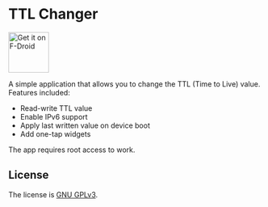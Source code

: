 # TTL Changer

<a href="https://f-droid.org/en/packages/com.mrsep.ttlchanger/">
  <img alt="Get it on F-Droid"
       height="80"
       src="https://f-droid.org/badge/get-it-on.png" />
</a>

A simple application that allows you to change the TTL (Time to Live) value. Features included:
* Read-write TTL value
* Enable IPv6 support
* Apply last written value on device boot
* Add one-tap widgets

The app requires root access to work.

## License

The license is [GNU GPLv3](LICENSE.md).
